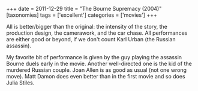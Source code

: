+++
date = 2011-12-29
title = "The Bourne Supremacy (2004)"
[taxonomies]
tags = ['excellent']
categories = ['movies']
+++

All is better/bigger than the original: the intensity of the story, the
production design, the camerawork, and the car chase. All performances
are either good or beyond, if we don't count Karl Urban (the Russian
assassin).

My favorite bit of performance is given by the guy playing the assassin
Bourne duels early in the movie. Another well-directed one is the kid of
the murdered Russian couple. Joan Allen is as good as usual (not one
wrong move). Matt Damon does even better than in the first movie and so
does Julia Stiles.
